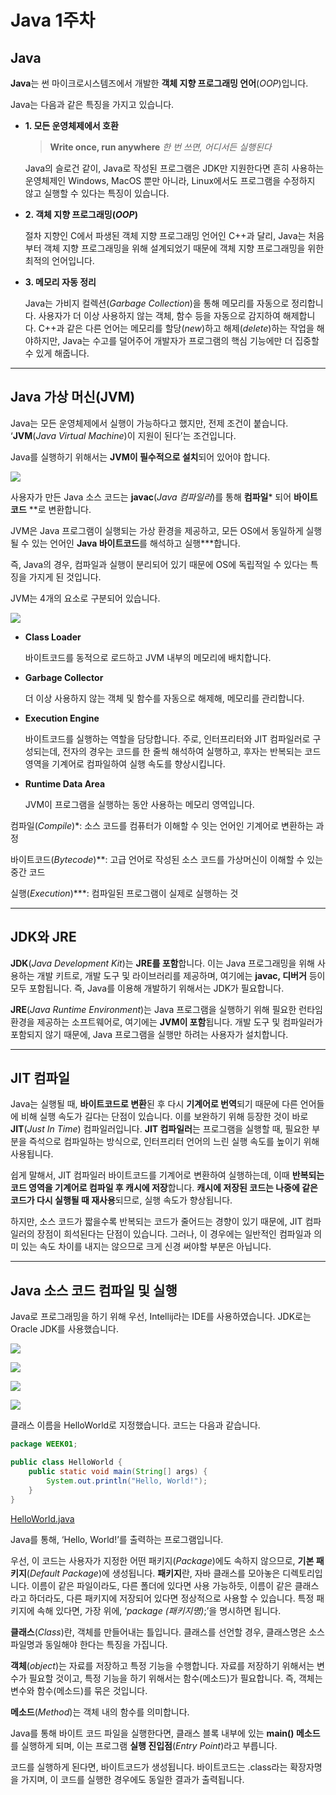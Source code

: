 # Java 1주차

## Java

**Java**는 썬 마이크로시스템즈에서 개발한 **객체 지향 프로그래밍 언어**(*OOP*)입니다.

Java는 다음과 같은 특징을 가지고 있습니다.

- **1. 모든 운영체제에서 호환**
    
    > **Write once, run anywhere**
    *한 번 쓰면, 어디서든 실행된다*
    > 
    
    Java의 슬로건 같이, Java로 작성된 프로그램은 JDK만 지원한다면 흔히 사용하는 운영체제인 Windows, MacOS 뿐만 아니라, Linux에서도 프로그램을 수정하지 않고 실행할 수 있다는 특징이 있습니다. 
    

- **2. 객체 지향 프로그래밍(*OOP*)**
    
    절차 지향인 C에서 파생된 객체 지향 프로그래밍 언어인 C++과 달리, Java는 처음부터 객체 지향 프로그래밍을 위해 설계되었기 때문에 객체 지향 프로그래밍을 위한 최적의 언어입니다.
    

- **3. 메모리 자동 정리**
    
    Java는 가비지 컬렉션(*Garbage Collection*)을 통해 메모리를 자동으로 정리합니다. 사용자가 더 이상 사용하지 않는 객체, 함수 등을 자동으로 감지하여 해제합니다. C++과 같은 다른 언어는 메모리를 할당(*new*)하고 해제(*delete*)하는 작업을 해야하지만, Java는 수고를 덜어주어 개발자가 프로그램의 핵심 기능에만 더 집중할 수 있게 해줍니다.
    

---

## Java 가상 머신(JVM)

Java는 모든 운영체제에서 실행이 가능하다고 했지만, 전제 조건이 붙습니다. ‘**JVM**(*Java Virtual Machine*)이 지원이 된다’는 조건입니다.

Java를 실행하기 위해서는 **JVM이 필수적으로 설치**되어 있어야 합니다.

![](assets/img1.png)

사용자가 만든 Java 소스 코드는 **javac**(*Java 컴파일러*)를 통해 **컴파일*** 되어 **바이트코드** **로 변환합니다.

JVM은 Java 프로그램이 실행되는 가상 환경을 제공하고, 모든 OS에서 동일하게 실행될 수 있는 언어인 **Java 바이트코드**를 해석하고 실행***합니다.

즉, Java의 경우, 컴파일과 실행이 분리되어 있기 때문에 OS에 독립적일 수 있다는 특징을 가지게 된 것입니다.

JVM는 4개의 요소로 구분되어 있습니다.

![](assets/img2.png)

- **Class Loader**
    
    바이트코드를 동적으로 로드하고 JVM 내부의 메모리에 배치합니다.
    

- **Garbage Collector**
    
    더 이상 사용하지 않는 객체 및 함수를 자동으로 해제해, 메모리를 관리합니다.
    

- **Execution Engine**
    
    바이트코드를 실행하는 역할을 담당합니다. 주로, 인터프리터와 JIT 컴파일러로 구성되는데, 전자의 경우는 코드를 한 줄씩 해석하여 실행하고, 후자는 반복되는 코드 영역을 기계어로 컴파일하여 실행 속도를 향상시킵니다.
    

- **Runtime Data Area**
    
    JVM이 프로그램을 실행하는 동안 사용하는 메모리 영역입니다.
    

컴파일(*Compile*)*: 소스 코드를 컴퓨터가 이해할 수 잇는 언어인 기계어로 변환하는 과정

바이트코드(*Bytecode*)**: 고급 언어로 작성된 소스 코드를 가상머신이 이해할 수 있는 중간 코드

실행(*Execution*)***: 컴파일된 프로그램이 실제로 실행하는 것

---

## JDK와 JRE

**JDK**(*Java Development Kit*)는 **JRE를 포함**합니다. 이는 Java 프로그래밍을 위해 사용하는 개발 키트로, 개발 도구 및 라이브러리를 제공하며, 여기에는 **javac, 디버거** 등이 모두 포함됩니다. 즉, Java를 이용해 개발하기 위해서는 JDK가 필요합니다.

**JRE**(*Java Runtime Environment*)는 Java 프로그램을 실행하기 위해 필요한 런타임 환경을 제공하는 소프트웨어로, 여기에는 **JVM이 포함**됩니다. 개발 도구 및 컴파일러가 포함되지 않기 때문에, Java 프로그램을 실행만 하려는 사용자가 설치합니다.

---

## JIT 컴파일

Java는 실행될 때, **바이트코드로 변환**된 후 다시 **기계어로 번역**되기 때문에 다른 언어들에 비해 실행 속도가 길다는 단점이 있습니다. 이를 보완하기 위해 등장한 것이 바로 **JIT**(*Just In Time*) 컴파일러입니다. **JIT 컴파일러**는 프로그램을 실행할 때, 필요한 부분을 즉석으로 컴파일하는 방식으로, 인터프리터 언어의 느린 실행 속도를 높이기 위해 사용됩니다.

쉽게 말해서, JIT 컴파일러 바이트코드를 기계어로 변환하여 실행하는데, 이때 **반복되는 코드 영역을 기계어로 컴파일 후 캐시에 저장**합니다. **캐시에 저장된 코드는 나중에 같은 코드가 다시 실행될 때 재사용**되므로, 실행 속도가 향상됩니다.

하지만, 소스 코드가 짧을수록 반복되는 코드가 줄어드는 경향이 있기 때문에, JIT 컴파일러의 장점이 희석된다는 단점이 있습니다. 그러나, 이 경우에는 일반적인 컴파일과 의미 있는 속도 차이를 내지는 않으므로 크게 신경 써야할 부분은 아닙니다.

---

## Java 소스 코드 컴파일 및 실행

Java로 프로그래밍을 하기 위해 우선, Intellij라는 IDE를 사용하였습니다. JDK로는 Oracle JDK를 사용했습니다.

![](assets/img3.png)

![](assets/img4.png)

![](assets/img5.png)

![](assets/img6.png)

클래스 이름을 HelloWorld로 지정했습니다. 코드는 다음과 같습니다.

```Java
package WEEK01;

public class HelloWorld {
    public static void main(String[] args) {
        System.out.println("Hello, World!");
    }
}
```
[HelloWorld.java](https://gist.github.com/eunsoo03181/d61606072fd7124259f23dd70192ba38)

Java를 통해, ‘Hello, World!’를 출력하는 프로그램입니다.

우선, 이 코드는 사용자가 지정한 어떤 패키지(*Package*)에도 속하지 않으므로, **기본 패키지**(*Default Package*)에 생성됩니다. **패키지**란, 자바 클래스를 모아놓은 디렉토리입니다. 이름이 같은 파일이라도, 다른 폴더에 있다면 사용 가능하듯, 이름이 같은 클래스라고 하더라도, 다른 패키지에 저장되어 있다면 정상적으로 사용할 수 있습니다. 특정 패키지에 속해 있다면, 가장 위에, ‘*package (패키지명)*;’을 명시하면 됩니다.

**클래스**(*Class*)란, 객체를 만들어내는 틀입니다. 클래스를 선언할 경우, 클래스명은 소스 파일명과 동일해야 한다는 특징을 가집니다.

**객체**(*object*)는 자료를 저장하고 특정 기능을 수행합니다. 자료를 저장하기 위해서는 변수가 필요할 것이고, 특정 기능을 하기 위해서는 함수(메소드)가 필요합니다. 즉, 객체는 변수와 함수(메소드)를 묶은 것입니다.

**메소드**(*Method*)는 객체 내의 함수를 의미합니다.

Java를 통해 바이트 코드 파일을 실행한다면, 클래스 블록 내부에 있는 **main() 메소드**를 실행하게 되며, 이는 프로그램 **실행 진입점**(*Entry Point*)라고 부릅니다.

코드를 실행하게 된다면, 바이트코드가 생성됩니다. 바이트코드는 .class라는 확장자명을 가지며, 이 코드를 실행한 경우에도 동일한 결과가 출력됩니다.
